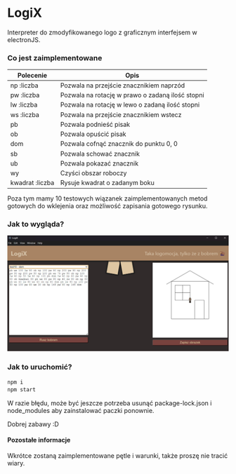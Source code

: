 # LogiX

Interpreter do zmodyfikowanego logo z graficznym interfejsem w electronJS.

### Co jest zaimplementowane

|Polecenie|Opis|
|---------|----|
|np :liczba|Pozwala na przejście znacznikiem naprzód|
|pw :liczba|Pozwala na rotację w prawo o zadaną ilość stopni|
|lw :liczba|Pozwala na rotację w lewo o zadaną ilość stopni|
|ws :liczba|Pozwala na przejście znacznikiem wstecz|
|pb|Pozwala podnieść pisak|
|ob|Pozwala opuścić pisak|
|dom|Pozwala cofnąć znacznik do punktu 0, 0|
|sb|Pozwala schować znacznik|
|ub|Pozwala pokazać znacznik|
|wy|Czyści obszar roboczy|
|kwadrat :liczba|Rysuje kwadrat o zadanym boku|

Poza tym mamy 10 testowych wiązanek zaimplementowanych metod gotowych do wklejenia oraz możliwość zapisania gotowego rysunku.

### Jak to wygląda?

![mock](views/mock.jpg)

### Jak to uruchomić?

```sh
npm i
npm start
```

W razie błędu, może być jeszcze potrzeba usunąć package-lock.json i node_modules aby zainstalować paczki ponownie.

Dobrej zabawy :D

#### Pozostałe informacje

Wkrótce zostaną zaimplementowane pętle i warunki, także proszę nie tracić wiary.